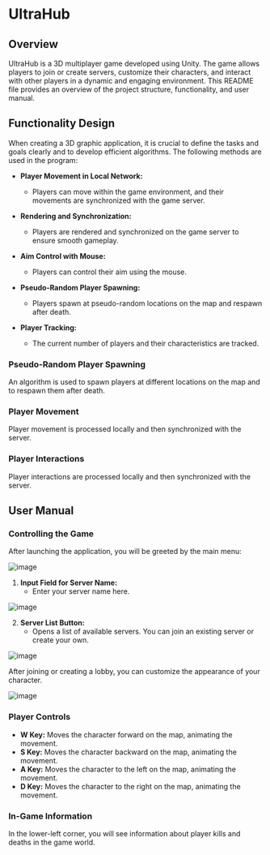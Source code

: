 # UltraHub

## Overview

UltraHub is a 3D multiplayer game developed using Unity. The game allows players to join or create servers, customize their characters, and interact with other players in a dynamic and engaging environment. This README file provides an overview of the project structure, functionality, and user manual.

## Functionality Design

When creating a 3D graphic application, it is crucial to define the tasks and goals clearly and to develop efficient algorithms. The following methods are used in the program:

- **Player Movement in Local Network:**
  - Players can move within the game environment, and their movements are synchronized with the game server.

- **Rendering and Synchronization:**
  - Players are rendered and synchronized on the game server to ensure smooth gameplay.

- **Aim Control with Mouse:**
  - Players can control their aim using the mouse.

- **Pseudo-Random Player Spawning:**
  - Players spawn at pseudo-random locations on the map and respawn after death.

- **Player Tracking:**
  - The current number of players and their characteristics are tracked.

### Pseudo-Random Player Spawning

An algorithm is used to spawn players at different locations on the map and to respawn them after death.

### Player Movement

Player movement is processed locally and then synchronized with the server.

### Player Interactions

Player interactions are processed locally and then synchronized with the server.

## User Manual

### Controlling the Game

After launching the application, you will be greeted by the main menu:

![image](https://github.com/user-attachments/assets/3a45114b-6c19-4616-abed-f4ceeb4608fb)

1. **Input Field for Server Name:**
   - Enter your server name here.

![image](https://github.com/user-attachments/assets/3d4b05ba-bd80-4f04-a445-b3e2c93e5361)

2. **Server List Button:**
   - Opens a list of available servers. You can join an existing server or create your own.

![image](https://github.com/user-attachments/assets/c165a6ed-e0fd-45fc-9cff-171935321e6f)

After joining or creating a lobby, you can customize the appearance of your character.

![image](https://github.com/user-attachments/assets/4c5de0a6-d4bd-425f-a0c4-93b74d472fd6)

### Player Controls

- **W Key:** Moves the character forward on the map, animating the movement.
- **S Key:** Moves the character backward on the map, animating the movement.
- **A Key:** Moves the character to the left on the map, animating the movement.
- **D Key:** Moves the character to the right on the map, animating the movement.

### In-Game Information

In the lower-left corner, you will see information about player kills and deaths in the game world.

